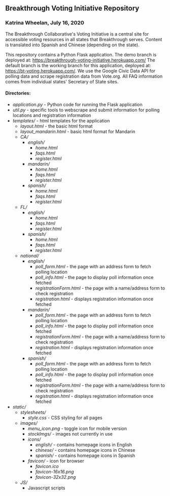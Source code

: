 ## Breakthrough Voting Initiative Repository

### Katrina Wheelan, July 16, 2020

The Breakthrough Collaborative's Voting Initiative is a central site for accessible voting resources in all states that Breakthrough serves. Content is translated into Spanish and Chinese (depending on the state).

This repository contains a Python Flask application. The demo branch is deployed at: https://breakthrough-voting-initiative.herokuapp.com/ 
The default branch is the working branch for this application, deployed at: https://bt-voting.herokuapp.com/. We use the Google Civic Data API for polling data and scrape registration data from Vote.org. All FAQ information comes from individual states' Secretary of State sites.


#### Directories:	
 * *application.py* - Python code for running the Flask application
 * *util.py* - specific tools to webscrape and submit information for polling locations and registration information
 * *templates/* - html templates for the application
   * *layout.html* - the basic html format
   * *layout_mandarin.html* - basic html format for Mandarin
   * *CA/*
     * *english/*
       * *home.html*
       * *faqs.html*
       * *register.html*
     * *mandarin/*
       * *home.html*
       * *faqs.html*
       * *register.html*
     * *spanish/*
       * *home.html*
       * *faqs.html*
       * *register.html*
   * *FL/*
     * *english/*
       * *home.html*
       * *faqs.html*
       * *register.html*
     * *spanish/*
       * *home.html*
       * *faqs.html*
       * *register.html*
   * *national/*
      * *english/*
        * *poll_form.html* - the page with an address form to fetch polling location
        * *poll_info.html* - the page to display poll information once fetched
        * *registrationForm.html* - the page with a name/address form to check registration
        * *registration.html* - displays registration information once fetched
      * *mandarin/*
        * *poll_form.html* - the page with an address form to fetch polling location
        * *poll_info.html* - the page to display poll information once fetched
        * *registrationForm.html* - the page with a name/address form to check registration
        * *registration.html* - displays registration information once fetched
      * *spanish/*
        * *poll_form.html* - the page with an address form to fetch polling location
        * *poll_info.html* - the page to display poll information once fetched
        * *registrationForm.html* - the page with a name/address form to check registration
        * *registration.html* - displays registration information once fetched
 * *static/*
   * *stylesheets/*
     * *style.css* - CSS styling for all pages
   * *images/*
     * *menu_icon.png* - toggle icon for mobile version
     * *stockImgs/* - images not currently in use
     * *icons/*
       * *english/* - contains homepage icons in English
       * *chinese/* - contains homepage icons in Chinese
       * *spanish/* - contains homepage icons in Spanish
     * *favicon/* - icon for browser
       * *favicon.ico*
       * *favicon-16x16.png*
       * *favicon-32x32.png*
   * *JS/*
     * Javascript scripts

